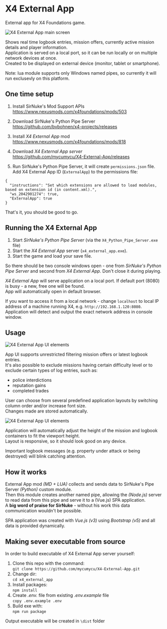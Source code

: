 # X4 External App

External app for X4 Foundations game.

![X4 External App main screen](https://i.imgur.com/NmMiR8Z.png)

Shows real time logbook entries, mission offers, currently active mission details and player information.  
Application is served on a local port, so it can be run locally or on multiple network devices at once.  
Created to be displayed on external device (monitor, tablet or smartphone).

Note: lua module supports only Windows named pipes, so currently it will run exclusevly on this platform.

## One time setup

1. Install SirNuke's Mod Support APIs  
   https://www.nexusmods.com/x4foundations/mods/503

2. Download SirNuke's Python Pipe Server  
   https://github.com/bvbohnen/x4-projects/releases  
   
3. Install *X4 External App* mod  
   https://www.nexusmods.com/x4foundations/mods/818

4. Download *X4 External App server*   
   https://github.com/mycumycu/X4-External-App/releases

5. Run SirNuke's Python Pipe Server, it will create `permissions.json` file.   
   Add X4 External App ID (`ExternalApp`) to the permissions file:

```
{
  "instructions": "Set which extensions are allowed to load modules, based on extension id (in content.xml).",
  "ws_2042901274": true,
  "ExternalApp": true
}
```

That's it, you should be good to go.

## Running the X4 External App

1. Start *SirNuke's Python Pipe Server* (via the `X4_Python_Pipe_Server.exe` file) 
2. Start the *X4 External App* server (`x4_external_app.exe`).
3. Start the game and load your save file.

So there should be two console windows open - one from *SirNuke's Python Pipe Server* and second from *X4 External App*. 
Don't close it during playing.    
  
*X4 External App* will serve application on a local port. If default port (8080) is busy - a new, free one will be found.  
App will automatically open in default browser.

If you want to access it from a local network - change `localhost` to local IP address of a machine running X4, e.g. `http://192.168.1.120:8080`.  
Application will detect and output the exact network address in console window.

## Usage

![X4 External App UI elements](https://i.imgur.com/T2egYAs.png)

App UI supports unrestricted filtering mission offers or latest logbook entries.  
It's also possible to exclude missions having certain difficulty level or to exclude certain types of log entries, such as:
* police interdictions
* reputation gains
* completed trades

User can choose from several predefined application layouts by switching column order and/or increase font size.   
Changes made are stored automatically.

![X4 External App UI elements](https://i.imgur.com/M4wPt2b.png)

Application will automatically adjust the height of the mission and logbook containers to fit the viewport height.  
Layout is responsive, so it should look good on any device.

Important logbook messages (e.g. property under attack or being destroyed) will blink catching attention.

## How it works

External App mod *(MD + LUA)* collects and sends data to SirNuke's Pipe Server *(Python)* custom module.  
Then this module creates another named pipe, allowing the *(Node.js)* server to read data from this pipe and serve it to a (Vue.js) SPA application.  
A **big word of praise for SirNuke** - without his work this data communication wouldn't be possible.

SPA application was created with *Vue.js (v3)* using *Bootstrap (v5)* and all data is provided dynamically.

## Making sever executable from source

In order to build executable of X4 External App server yourself:

1. Clone this repo with the command:  
   `git clone https://github.com/mycumycu/X4-External-App.git`
2. Change dir:  
   `cd x4_external_app`
3. Install packages:  
   `npm install`
4. Create *.env.* file from existing *.env.example* file  
   `copy .env.example .env`
5. Build exe with:  
   `npm run package`

Output executable will be created in `\dist` folder

